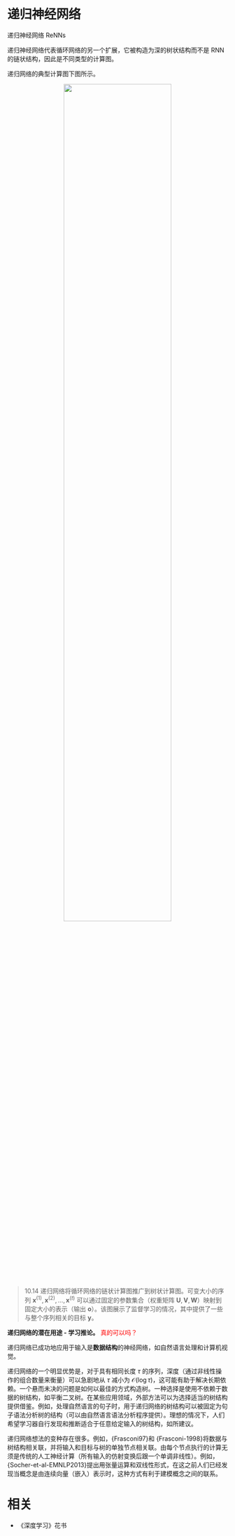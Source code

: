 

# 递归神经网络

递归神经网络 ReNNs

递归神经网络代表循环网络的另一个扩展，它被构造为深的树状结构而不是 RNN 的链状结构，因此是不同类型的计算图。


递归网络的典型计算图下图所示。


<p align="center">
    <img width="70%" height="70%" src="http://images.iterate.site/blog/image/20190718/XQQzOszk2Wyy.png?imageslim">
</p>

> 10.14 递归网络将循环网络的链状计算图推广到树状计算图。可变大小的序列 $\boldsymbol x^{(1)},\boldsymbol x^{(2)},\dots,\boldsymbol x^{(t)}$ 可以通过固定的参数集合（权重矩阵 $\boldsymbol U,\boldsymbol V,\boldsymbol W$）映射到固定大小的表示（输出 $\boldsymbol o$）。该图展示了监督学习的情况，其中提供了一些与整个序列相关的目标 $\boldsymbol y$。

**递归网络的潜在用途 - 学习推论。** <span style="color:red;">真的可以吗？</span>


递归网络已成功地应用于输入是**数据结构**的神经网络，如自然语言处理和计算机视觉。


递归网络的一个明显优势是，对于具有相同长度 $\tau$ 的序列，深度（通过非线性操作的组合数量来衡量）可以急剧地从 $\tau$ 减小为 $\mathcal O(\log \tau)$，这可能有助于解决长期依赖。一个悬而未决的问题是如何以最佳的方式构造树。一种选择是使用不依赖于数据的树结构，如平衡二叉树。在某些应用领域，外部方法可以为选择适当的树结构提供借鉴。例如，处理自然语言的句子时，用于递归网络的树结构可以被固定为句子语法分析树的结构（可以由自然语言语法分析程序提供）。理想的情况下，人们希望学习器自行发现和推断适合于任意给定输入的树结构，如所建议。




递归网络想法的变种存在很多。例如，{Frasconi97}和 {Frasconi-1998}将数据与树结构相关联，并将输入和目标与树的单独节点相关联。由每个节点执行的计算无须是传统的人工神经计算（所有输入的仿射变换后跟一个单调非线性）。例如，{Socher-et-al-EMNLP2013}提出用张量运算和双线性形式，在这之前人们已经发现当概念是由连续向量（嵌入）表示时，这种方式有利于建模概念之间的联系。



# 相关

- 《深度学习》花书
